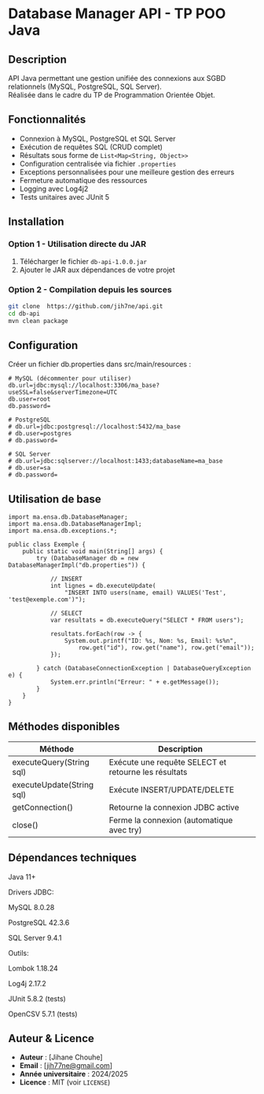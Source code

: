 # Database Manager API - TP POO Java

##  Description
API Java permettant une gestion unifiée des connexions aux SGBD relationnels (MySQL, PostgreSQL, SQL Server).  
Réalisée dans le cadre du TP de Programmation Orientée Objet.

##  Fonctionnalités
-  Connexion à MySQL, PostgreSQL et SQL Server
-  Exécution de requêtes SQL (CRUD complet)
-  Résultats sous forme de `List<Map<String, Object>>`
-  Configuration centralisée via fichier `.properties`
-  Exceptions personnalisées pour une meilleure gestion des erreurs
-  Fermeture automatique des ressources
-  Logging avec Log4j2
-  Tests unitaires avec JUnit 5

##  Installation

### Option 1 - Utilisation directe du JAR
1. Télécharger le fichier `db-api-1.0.0.jar`
2. Ajouter le JAR aux dépendances de votre projet

### Option 2 - Compilation depuis les sources
```bash
git clone  https://github.com/jih7ne/api.git
cd db-api
mvn clean package
```
##  Configuration
Créer un fichier db.properties dans src/main/resources :
````
# MySQL (décommenter pour utiliser)
db.url=jdbc:mysql://localhost:3306/ma_base?useSSL=false&serverTimezone=UTC
db.user=root
db.password=

# PostgreSQL
# db.url=jdbc:postgresql://localhost:5432/ma_base
# db.user=postgres
# db.password=

# SQL Server
# db.url=jdbc:sqlserver://localhost:1433;databaseName=ma_base
# db.user=sa
# db.password=
````
##  Utilisation de base
````
import ma.ensa.db.DatabaseManager;
import ma.ensa.db.DatabaseManagerImpl;
import ma.ensa.db.exceptions.*;

public class Exemple {
    public static void main(String[] args) {
        try (DatabaseManager db = new DatabaseManagerImpl("db.properties")) {
            
            // INSERT
            int lignes = db.executeUpdate(
                "INSERT INTO users(name, email) VALUES('Test', 'test@exemple.com')");
            
            // SELECT
            var resultats = db.executeQuery("SELECT * FROM users");
            
            resultats.forEach(row -> {
                System.out.printf("ID: %s, Nom: %s, Email: %s%n",
                    row.get("id"), row.get("name"), row.get("email"));
            });
            
        } catch (DatabaseConnectionException | DatabaseQueryException e) {
            System.err.println("Erreur: " + e.getMessage());
        }
    }
}
````
##  Méthodes disponibles
| Méthode                  | Description                                           |
|--------------------------|-------------------------------------------------------|
| executeQuery(String sql) | Exécute une requête SELECT et retourne les résultats |
| executeUpdate(String sql)| Exécute INSERT/UPDATE/DELETE                          |
| getConnection()          | Retourne la connexion JDBC active                    |
| close()                  | Ferme la connexion (automatique avec try)            |

##  Dépendances techniques
Java 11+

Drivers JDBC:

MySQL 8.0.28

PostgreSQL 42.3.6

SQL Server 9.4.1

Outils:

Lombok 1.18.24

Log4j 2.17.2

JUnit 5.8.2 (tests)

OpenCSV 5.7.1 (tests)
##  Auteur & Licence

- **Auteur** : [Jihane Chouhe]
- **Email** : [jih77ne@gmail.com]
- **Année universitaire** : 2024/2025
- **Licence** : MIT (voir `LICENSE`)



